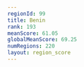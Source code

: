 ```yaml
---
regionId: 99
title: Benin
rank: 193
meanScore: 61.05
globalMeanScore: 69.25
numRegions: 220
layout: region_score
---
```

